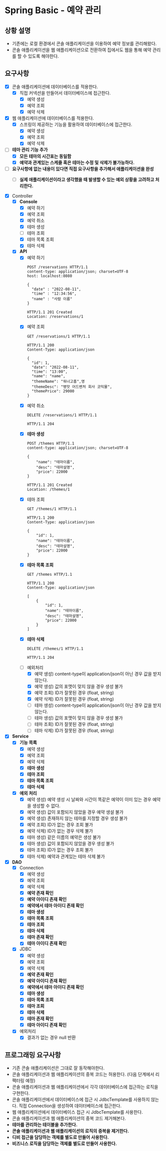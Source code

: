 # Spring Basic - 예약 관리

## 상황 설명

- 기존에는 로컬 환경에서 콘솔 애플리케이션을 이용하여 예약 정보를 관리해왔다.
- 콘솔 애플리케이션을 웹 애플리케이션으로 전환하여 집에서도 웹을 통해 예약 관리를 할 수 있도록 해야한다.

## 요구사항

- [X] 콘솔 애플리케이션에 데이터베이스를 적용한다.
  - [X] 직접 커넥션을 만들어서 데이터베이스에 접근한다.
    - [X] 예약 생성
    - [X] 예약 조회
    - [X] 예약 삭제
- [X] 웹 애플리케이션에 데이터베이스를 적용한다.
  -  [X] 스프링이 제공하는 기능을 활용하여 데이터베이스에 접근한다.
    - [X] 예약 생성
    - [X] 예약 조회
    - [X] 예약 삭제
- [ ] **테마 관리 기능 추가**
  - [X] **모든 테마의 시간표는 동일함**
  - [X] **예약과 관계있는 스케줄 혹은 테마는 수정 및 삭제가 불가능하다.**
- [ ] **요구사항에 없는 내용이 있다면 직접 요구사항을 추가해서 애플리케이션을 완성**
  - [ ] **실제 애플리케이션이라고 생각했을 때 발생할 수 있는 예외 상황을 고려하고 처리한다.**


- [X] Controller
  - [X] **Console**
    - [X] 예약 하기
    - [X] 예약 조회
    - [X] 예약 취소
    - [X] 테마 생성
    - [ ] 테마 조회
    - [X] 테마 목록 조회
    - [X] 테마 삭제
  - [X] **API**
    - [X] 예약 하기
      ```
      POST /reservations HTTP/1.1
      content-type: application/json; charset=UTF-8
      host: localhost:8080
      
      {
        "date" : "2022-08-11",
        "time" : "12:34:56",
        "name" : "사람 이름"
      }
      ```
      ```
      HTTP/1.1 201 Created
      Location: /reservations/1
      ```
    - [X] 예약 조회
      ```
      GET /reservations/1 HTTP/1.1
      ```
      ```
      HTTP/1.1 200 
      Content-Type: application/json
      
      {
        "id": 1,
        "date": "2022-08-11",
        "time": "13:00",
        "name": "name",
        "themeName": "워너고홈",영
        "themeDesc": "병맛 어드벤처 회사 코믹물",
        "themePrice": 29000
      }
      ```
    - [X] 예약 취소
      ```
      DELETE /reservations/1 HTTP/1.1
      ```
      ```
      HTTP/1.1 204 
      ```
    - [X] **테마 생성**
      ```
      POST /themes HTTP/1.1
      content-type: application/json; charset=UTF-8
      
      {
          "name": "테마이름",
          "desc": "테마설명",
          "price": 22000
      }
      
      ```
      ```
      HTTP/1.1 201 Created
      Location: /themes/1
      ```
    - [X] 테마 조회
      ```
      GET /themes/1 HTTP/1.1
      ```
      ```
      HTTP/1.1 200 
      Content-Type: application/json
      
      {
          "id": 1,
          "name": "테마이름",
          "desc": "테마설명",
          "price": 22000
      }
      ```
    - [X] **테마 목록 조회**
      ```
      GET /themes HTTP/1.1
      ```
      ```
      HTTP/1.1 200 
      Content-Type: application/json
      
      [
          {
              "id": 1,
              "name": "테마이름",
              "desc": "테마설명",
              "price": 22000
          }
      ]
      ```
    - [X] **테마 삭제**
      ```
      DELETE /themes/1 HTTP/1.1
      ```
      ```
      HTTP/1.1 204 
      ```
    - [ ] 예외처리
      - [X] 예약 생성) content-type이 application/json이 아닌 경우 값을 받지 않는다.
      - [X] 예약 생성) 값의 포맷이 맞지 않을 경우 생성 불가
      - [X] 예약 조회) ID가 잘못된 경우 (float, string)
      - [X] 예약 삭제) ID가 잘못된 경우 (float, string)
      - [ ] 테마 생성) content-type이 application/json이 아닌 경우 값을 받지 않는다.
      - [ ] 테마 생성) 값의 포맷이 맞지 않을 경우 생성 불가
      - [ ] 테마 조회) ID가 잘못된 경우 (float, string)
      - [ ] 테마 삭제) ID가 잘못된 경우 (float, string)
- [X] **Service**
  - [X] **기능 목록**
    - [X] 예약 생성
    - [X] 예약 조회
    - [X] 예약 삭제
    - [X] **테마 생성**
    - [X] **테마 조회**
    - [X] **테마 목록 조회**
    - [X] **테마 삭제**
  - [X] **예외 처리**
    - [X] 예약 생성) 예약 생성 시 날짜와 시간이 똑같은 예약이 이미 있는 경우 예약을 생성할 수 없다.
    - [X] 예약 생성) 값이 포함되지 않았을 경우 예약 생설 불가
    - [X] 예약 생성) 존재하지 않는 테마를 지정할 경우 생성 불가
    - [X] 예약 조회) ID가 없는 경우 조회 불가
    - [X] 예약 삭제) ID가 없는 경우 삭제 불가
    - [X] 테마 생성) 같은 이름의 예약은 생성 불가
    - [X] 테마 생성) 값이 포함되지 않았을 경우 생성 불가
    - [X] 테마 조회) ID가 없는 경우 조회 불가
    - [X] 테마 삭제) 예약과 관계있는 테마 삭제 불가
- [X] **DAO**
  - [X] Connection
    - [X] 예약 생성
    - [X] 예약 조회
    - [X] 예약 삭제
    - [X] **예약 존재 확인**
    - [X] **예약 아이디 존재 확인**
    - [X] **예약에서 테마 아이디 존재 확인**
    - [X] **테마 생성**
    - [X] **테마 목록 조회**
    - [X] **테마 조회**
    - [X] **테마 삭제**
    - [X] **테마 존재 확인**
    - [X] **테마 아이디 존재 확인**
  - [X] JDBC
    - [X] 예약 생성
    - [X] 예약 조회
    - [X] 예약 삭제
    - [X] **예약 존재 확인**
    - [X] **예약 아이디 존재 확인**
    - [X] **예약에서 테마 아이디 존재 확인**
    - [X] **테마 생성**
    - [X] **테마 목록 조회**
    - [X] **테마 조회**
    - [X] **테마 삭제**
    - [X] **테마 존재 확인**
    - [X] **테마 아이디 존재 확인**
  - [X] 예외처리
    - [X] 결과가 없는 경우 null 반환

## 프로그래밍 요구사항

- 기존 콘솔 애플리케이션은 그대로 잘 동작해야한다.
- 콘솔 애플리케이션과 웹 애플리케이션의 중복 코드는 허용한다. (다음 단계에서 리팩터링 예정)
- 콘솔 애플리케이션과 웹 애플리케이션에서 각각 데이터베이스에 접근하는 로직을 구현한다.
- 콘솔 애플리케이션에서 데이터베이스에 접근 시 JdbcTemplate를 사용하지 않는다. 직접 Connection을 생성하여 데이터베이스에 접근한다.
- 웹 애플리케이션에서 데이터베이스 접근 시 JdbcTemplate를 사용한다.
- 콘솔 애플리케이션과 웹 애플리케이션의 중복 코드 제거해본다.
- **테마를 관리하는 테이블을 추가한다.**
- **콘솔 애플리케이션과 웹 애플리케이션의 로직의 중복을 제거한다.**
- **디비 접근을 담당하는 객체를 별도로 만들어 사용한다.**
- **비즈니스 로직을 담당하는 객체를 별도로 만들어 사용한다.**
